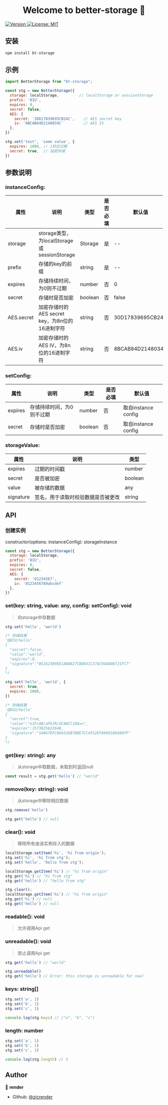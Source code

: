 <h1 align="center">Welcome to better-storage 👋</h1>
<p>
  <a href="https://www.npmjs.com/package/bt-storage" target="_blank">
    <img alt="Version" src="https://img.shields.io/npm/v/bt-storage.svg">
  </a>
  <a href="#" target="_blank">
    <img alt="License: MIT" src="https://img.shields.io/badge/License-MIT-yellow.svg" />
  </a>
</p>

## 安装

```sh
npm install bt-storage
```

## 示例

```javascript
import BetterStorage from "bt-storage";

const stg = new BetterStorage({
  storage: localStorage,         // localStorage or sessionStorage
  prefix: 'BIU',
  expires: 0,
  secret: false,
  AES: {
    secret: '30D17839695CB24C',    // AES secret key
    iv: '8BCAB84D2148034C'         // AES IV
  },
})

stg.set('test', 'some value', {
  expires: 1000, // 1秒后过期
  secret: true,  // 加密存储
})
```

## 参数说明
### instanceConfig: 

| 属性 | 说明 | 类型 | 是否必填 | 默认值 | 
| -------- | ----- | ---- | ---- | ---- |
| storage | storage类型，为localStorage或sessionStorage | Storage | 是 | -- |
| prefix | 存储的key的前缀| string | 是 | -- |
| expires | 存储持续时间，为0则不过期 | number | 否 | 0 |
| secret | 存储时是否加密 | boolean | 否 | false |
| AES.secret | 加密存储时的AES secret key，为8n位的16进制字符 | string | 否 | 30D17839695CB24C |
| AES.iv | 加密存储时的AES IV，为8n位的16进制字符 | string | 否 | 8BCAB84D2148034C |

### setConfig:

| 属性 | 说明 | 类型 | 是否必填 | 默认值 | 
| -------- | ----- | ---- | ---- | ---- |
| expires | 存储持续时间，为0则不过期 | number | 否 | 取自instance config |
| secret | 存储时是否加密 | boolean | 否 | 取自instance config |

### storageValue:

| 属性 | 说明 | 类型 |
| -------- | ----- | ---- | 
| expires | 过期的时间戳 | number |
| secret | 是否被加密 | boolean | 
| value | 被存储的数据 | any | 
| signature | 签名，用于读取时校验数据是否被更改 | string | 

## API
### 创建实例
constructor(options: instanceConfig): storageInstance
```javascript
const stg = new BetterStorage({
  storage: localStorage,
  prefix: 'BIU',
  expires: 0,
  secret: false,
  AES: {
    secret: '01234567',
    iv: '0123456789abcdef'
  },
})
```

### set(key: string, value: any, config: setConfig): void
> 向storage中存数据
```javascript
stg.set('hello', 'world')

/* 存储结果
'@BIU/hello'
{
  "secret":false,
  "value":"world",
  "expires":0,
  "signature":"8E162389DE1AB8B27CB8D41C17AC94AD08721FC7"
}
*/

stg.set('hello', 'world', {
  secret: true,
  expires: 2000,
})

/* 存储结果
'@BIU/hello'
{
  "secret":true,
  "value":"e1FcAN/aPkJR/dCAWIl10Q==",
  "expires":1573025822648,
  "signature":"1A867EFC666516B7B0E7CC4552EFA969106A907F"
}
*/
```

### get(key: string): any
> 从storage中取数据，未取到时返回null
```javascript
const result = stg.get('hello') // "world"
```

### remove(key: string): void
> 从storage中移除相应数据
```javascript
stg.remove('hello')

stg.get('hello') // null
```

### clear(): void
> 移除所有由该实例存入的数据
````javascript
localStorage.setItem('hi', 'hi from origin');
stg.set('hi', 'hi from stg');
stg.set('hello', 'hello from stg');

localStorage.getItem('hi') // "hi from origin"
stg.get('hi') // "hi from stg"
stg.get('hello') // "hello from stg"

stg.clear();
localStorage.getItem('hi') // "hi from origin"
stg.get('hi') // null
stg.get('hello') // null
````

### readable(): void
> 允许调用Api get

### unreadable(): void
> 禁止调用Api get
```javascript
stg.get('hello') // "world"

stg.unreadable()
stg.get('hello') // Error: this storage is unreadable for now!
```

### keys: string[]
```javascript
stg.set('a', 1)
stg.set('b', 1)
stg.set('c', 1)

console.log(stg.keys) // ["a", "b", "c"]
```

### length: number
```javascript
stg.set('a', 1)
stg.set('b', 1)
stg.set('c', 1)

console.log(stg.length) // 3
```

## Author

👤 **render**

* Github: [@zjcrender](https://github.com/zjcrender)

